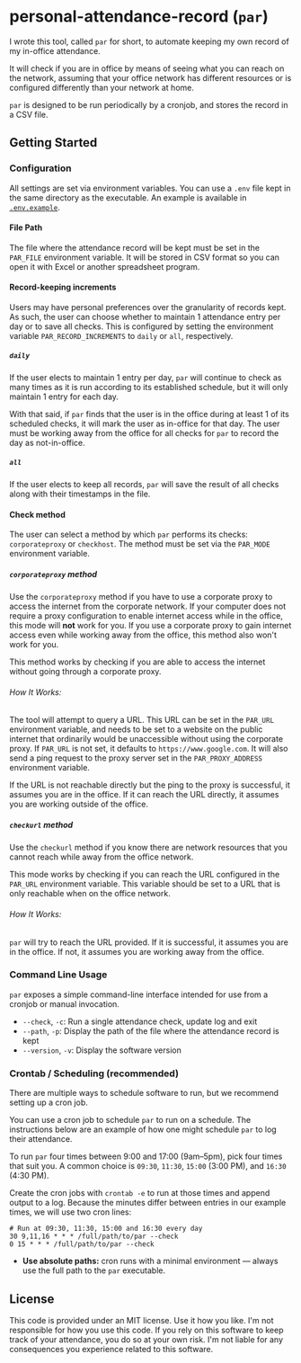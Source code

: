 # personal-attendance-record (`par`)

I wrote this tool, called `par` for short, to automate keeping my own record of my in-office attendance. 

It will check if you are in office by means of seeing what you can reach on the network, assuming that your office network has different resources or is configured differently than your network at home. 

`par` is designed to be run periodically by a cronjob, and stores the record in a CSV file.

## Getting Started

### Configuration

All settings are set via environment variables. You can use a `.env` file kept in the same directory as the executable. An example is available in [`.env.example`](.env.example).

#### File Path

The file where the attendance record will be kept must be set in the `PAR_FILE` environment variable. It will be stored in CSV format so you can open it with Excel or another spreadsheet program. 

#### Record-keeping increments

Users may have personal preferences over the granularity of records kept. As such, the user can choose whether to maintain 1 attendance entry per day or to save all checks. 
This is configured by setting the environment variable `PAR_RECORD_INCREMENTS` to `daily` or `all`, respectively.

##### `daily`

If the user elects to maintain 1 entry per day, `par` will continue to check as many times as it is run according to its established schedule, but it will only maintain 1 entry for each day. 

With that said, if `par` finds that the user is in the office during at least 1 of its scheduled checks, it will mark the user as in-office for that day. The user must be working away from the office for all checks for `par` to record the day as not-in-office.

##### `all`

If the user elects to keep all records, `par` will save the result of all checks along with their timestamps in the file. 

#### Check method

The user can select a method by which `par` performs its checks: `corporateproxy` or `checkhost`. The method must be set via the `PAR_MODE` environment variable. 

##### `corporateproxy` method

Use the `corporateproxy` method if you have to use a corporate proxy to access the internet from the corporate network. If your computer does not require a proxy configuration to enable internet access while in the office, this mode will **not** work for you. If you use a corporate proxy to gain internet access even while working away from the office, this method also won't work for you. 

This method works by checking if you are able to access the internet without going through a corporate proxy. 

###### How It Works:

The tool will attempt to query a URL. This URL can be set in the `PAR_URL` environment variable, and needs to be set to a website on the public internet that ordinarily would be unaccessible without using the corporate proxy. If `PAR_URL` is 
not set, it defaults to `https://www.google.com`. It will also send a ping request to the
proxy server set in the `PAR_PROXY_ADDRESS` environment variable. 

If the URL is not reachable directly but the ping to the proxy is successful, it assumes you are in the office. 
If it can reach the URL directly, it assumes you are working outside of the office.

##### `checkurl` method

Use the `checkurl` method if you know there are network resources that you cannot reach while away from the office network.

This mode works by checking if you can reach the URL configured in the `PAR_URL` environment variable. This variable should be set to a URL that is only reachable when on the office network.

###### How It Works:

`par` will try to reach the URL provided. If it is successful, it assumes you are in the office. If not, it assumes you are working away from the office. 

### Command Line Usage

`par` exposes a simple command-line interface intended for use from a cronjob or manual invocation.

- `--check`, `-c`: Run a single attendance check, update log and exit
- `--path`, `-p`: Display the path of the file where the attendance record is kept
- `--version`, `-v`: Display the software version

### Crontab / Scheduling (recommended)

There are multiple ways to schedule software to run, but we recommend setting up a cron job. 

You can use a cron job to schedule `par` to run on a schedule. The instructions below are an example of how one might schedule `par` to log their attendance. 

To run `par` four times between 9:00 and 17:00 (9am–5pm), pick four times that suit you. A common choice is `09:30`, `11:30`, `15:00` (3:00 PM), and `16:30` (4:30 PM).

Create the cron jobs with `crontab -e` to run at those times and append output to a log. Because the minutes differ between entries in our example times, we will use two cron lines:

```
# Run at 09:30, 11:30, 15:00 and 16:30 every day
30 9,11,16 * * * /full/path/to/par --check
0 15 * * * /full/path/to/par --check
```

- **Use absolute paths:** cron runs with a minimal environment — always use the full path to the `par` executable.

## License

This code is provided under an MIT license. Use it how you like. I'm not responsible for how you use this code. If you rely on this software to keep track of your attendance, you do so at your own risk. I'm not liable for any consequences you experience related to this software.
